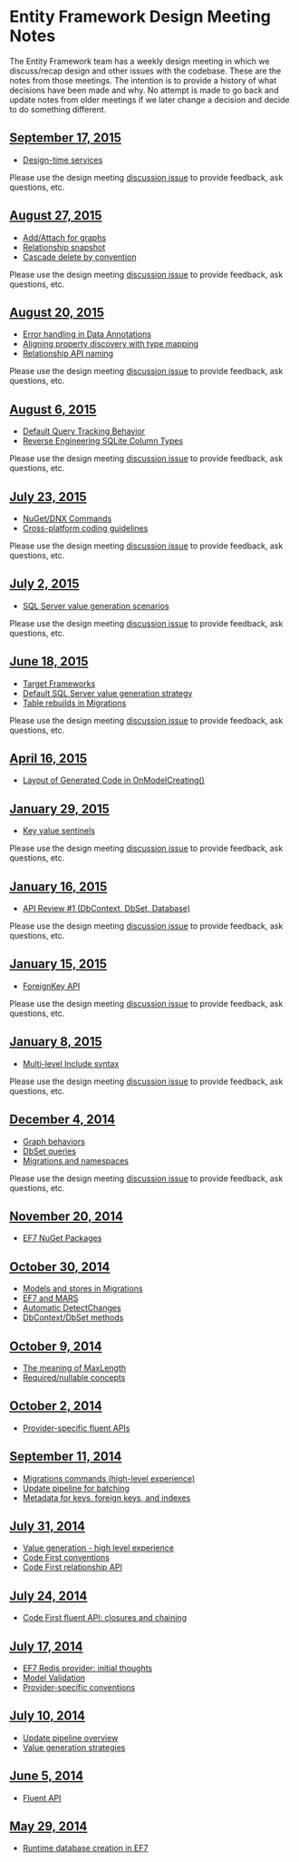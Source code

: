 # Entity Framework Design Meeting Notes

The Entity Framework team has a weekly design meeting in which we discuss/recap design and other issues with the codebase. These are the notes from those meetings. The intention is to provide a history of what decisions have been made and why. No attempt is made to go back and update notes from older meetings if we later change a decision and decide to do something different.

## [September 17, 2015](https://github.com/aspnet/EntityFramework/wiki/Design-Meeting-Notes-(September-17,-2015))

- [Design-time services](https://github.com/aspnet/EntityFramework/wiki/Design-Meeting-Notes-(September-17,-2015)#design-time-services)

Please use the design meeting [discussion issue](https://github.com/aspnet/EntityFramework/issues/3159) to provide feedback, ask questions, etc.

## [August 27, 2015](https://github.com/aspnet/EntityFramework/wiki/Design-Meeting-Notes-(August-27,-2015))

- [Add/Attach for graphs](https://github.com/aspnet/EntityFramework/wiki/Design-Meeting-Notes-(August-27,-2015)#addattach-for-graphs)
- [Relationship snapshot](https://github.com/aspnet/EntityFramework/wiki/Design-Meeting-Notes-(August-27,-2015)#relationship-snapshot)
- [Cascade delete by convention](https://github.com/aspnet/EntityFramework/wiki/Design-Meeting-Notes-(August-27,-2015)#cascade-delete-by-convention)

Please use the design meeting [discussion issue](https://github.com/aspnet/EntityFramework/issues/2946) to provide feedback, ask questions, etc.

## [August 20, 2015](https://github.com/aspnet/EntityFramework/wiki/Design-Meeting-Notes--August-20,-2015)

- [Error handling in Data Annotations](https://github.com/aspnet/EntityFramework/wiki/Design-Meeting-Notes--August-20,-2015#error-handling-in-data-annotations)
- [Aligning property discovery with type mapping](https://github.com/aspnet/EntityFramework/wiki/Design-Meeting-Notes--August-20,-2015#aligning-property-discovery-with-type-mapping)
- [Relationship API naming](https://github.com/aspnet/EntityFramework/wiki/Design-Meeting-Notes--August-20,-2015#relationship-api-naming)

Please use the design meeting [discussion issue](https://github.com/aspnet/EntityFramework/issues/2899) to provide feedback, ask questions, etc.

## [August 6, 2015](https://github.com/aspnet/EntityFramework/wiki/Design-Meeting-Notes---August-6,-2015)

- [Default Query Tracking Behavior](https://github.com/aspnet/EntityFramework/wiki/Design-Meeting-Notes---August-6,-2015#default-query-tracking-behavior)
- [Reverse Engineering SQLite Column Types](https://github.com/aspnet/EntityFramework/wiki/Design-Meeting-Notes---August-6,-2015#reverse-engineering-sqlite-column-types)

Please use the design meeting [discussion issue](https://github.com/aspnet/EntityFramework/issues/2791) to provide feedback, ask questions, etc.

## [July 23, 2015](https://github.com/aspnet/EntityFramework/wiki/Design-Meeting-Notes---July-23,-2015)

- [NuGet/DNX Commands](https://github.com/aspnet/EntityFramework/wiki/Design-Meeting-Notes---July-23,-2015#cross-platform-coding-guidelines)
- [Cross-platform coding guidelines](https://github.com/aspnet/EntityFramework/wiki/Design-Meeting-Notes---July-23,-2015#cross-platform-coding-guidelines)

Please use the design meeting [discussion issue](https://github.com/aspnet/EntityFramework/issues/2706) to provide feedback, ask questions, etc.

## [July 2, 2015](https://github.com/aspnet/EntityFramework/wiki/Design-Meeting-Notes:-July-2,-2015)

- [SQL Server value generation scenarios](https://github.com/aspnet/EntityFramework/wiki/Design-Meeting-Notes:-July-2,-2015#sql-server-value-generation-scenarios)

Please use the design meeting [discussion issue](https://github.com/aspnet/EntityFramework/issues/2529) to provide feedback, ask questions, etc.

## [June 18, 2015](https://github.com/aspnet/EntityFramework/wiki/Design-Meeting-Notes:-June-18,-2015)

- [Target Frameworks](https://github.com/aspnet/EntityFramework/wiki/Design-Meeting-Notes:-June-18,-2015#target-frameworks)
- [Default SQL Server value generation strategy](https://github.com/aspnet/EntityFramework/wiki/Design-Meeting-Notes:-June-18,-2015#default-sql-server-value-generation-strategy)
- [Table rebuilds in Migrations](https://github.com/aspnet/EntityFramework/wiki/Design-Meeting-Notes:-June-18,-2015#table-rebuilds-in-migrations)

Please use the design meeting [discussion issue](https://github.com/aspnet/EntityFramework/issues/2439) to provide feedback, ask questions, etc.

## [April 16, 2015](https://github.com/aspnet/EntityFramework/wiki/Design-Meeting-Notes:-April-16-2015)

- [
Layout of Generated Code in OnModelCreating()](https://github.com/aspnet/EntityFramework/wiki/Design-Meeting-Notes:-April-16-2015#layout-of-generated-code-in-onModelCreating())

## [January 29, 2015](https://github.com/aspnet/EntityFramework/wiki/Design-Meeting-Notes:-January-29,-2015)

- [Key value sentinels](https://github.com/aspnet/EntityFramework/wiki/Design-Meeting-Notes:-January-29,-2015#key-value-sentinels)

Please use the design meeting [discussion issue](https://github.com/aspnet/EntityFramework/issues/1509) to provide feedback, ask questions, etc.

## [January 16, 2015](https://github.com/aspnet/EntityFramework/wiki/Design-Meeting-Notes:-January-16,-2015)

- [API Review #1 (DbContext, DbSet, Database)](https://github.com/aspnet/EntityFramework/wiki/Design-Meeting-Notes:-January-16,-2015#api-review-1-dbcontext-dbset-database)

Please use the design meeting [discussion issue](https://github.com/aspnet/EntityFramework/issues/1432) to provide feedback, ask questions, etc.

## [January 15, 2015](https://github.com/aspnet/EntityFramework/wiki/Design-Meeting-Notes:-January-15,-2015)

- [ForeignKey API](https://github.com/aspnet/EntityFramework/wiki/Design-Meeting-Notes:-January-15,-2015#foreignkey-api)

Please use the design meeting [discussion issue](https://github.com/aspnet/EntityFramework/issues/1415) to provide feedback, ask questions, etc.

## [January 8, 2015](https://github.com/aspnet/EntityFramework/wiki/Design-Meeting-Notes:-January-8,-2015)

- [Multi-level Include syntax](https://github.com/aspnet/EntityFramework/wiki/Design-Meeting-Notes:-January-8,-2015#multi-level-include-syntax)

Please use the design meeting [discussion issue](https://github.com/aspnet/EntityFramework/issues/1382) to provide feedback, ask questions, etc.

## [December 4, 2014](https://github.com/aspnet/EntityFramework/wiki/Design-Meeting-Notes:-December-4,-2014)

- [Graph behaviors](https://github.com/aspnet/EntityFramework/wiki/Design-Meeting-Notes:-December-4,-2014#graph-behaviors)
- [DbSet queries](https://github.com/aspnet/EntityFramework/wiki/Design-Meeting-Notes:-December-4,-2014#dbset-queries)
- [Migrations and namespaces](https://github.com/aspnet/EntityFramework/wiki/Design-Meeting-Notes:-December-4,-2014#migrations-and-namespaces)

Please use the design meeting [discussion issue](https://github.com/aspnet/EntityFramework/issues/1248) to provide feedback, ask questions, etc.

## [November 20, 2014](https://github.com/aspnet/EntityFramework/wiki/Design-Meeting-Notes:-November-20,-2014)

- [EF7 NuGet Packages](https://github.com/aspnet/EntityFramework/wiki/Design-Meeting-Notes:-November-20,-2014#ef-nuget-packages)

## [October 30, 2014](https://github.com/aspnet/EntityFramework/wiki/Design-Meeting-Notes:-October-30,-2014)

- [Models and stores in Migrations](https://github.com/aspnet/EntityFramework/wiki/Design-Meeting-Notes:-October-30,-2014#models-and-stores-in-migrations)
- [EF7 and MARS](https://github.com/aspnet/EntityFramework/wiki/Design-Meeting-Notes:-October-30,-2014#ef7-and-mars)
- [Automatic DetectChanges](https://github.com/aspnet/EntityFramework/wiki/Design-Meeting-Notes:-October-30,-2014#automatic-detectchanges)
- [DbContext/DbSet methods](https://github.com/aspnet/EntityFramework/wiki/Design-Meeting-Notes:-October-30,-2014#dbcontextdbset-methods)

## [October 9, 2014](https://github.com/aspnet/EntityFramework/wiki/Design-Meeting-Notes:-October-9,-2014)

- [The meaning of MaxLength](https://github.com/aspnet/EntityFramework/wiki/Design-Meeting-Notes:-October-9,-2014#meaning-of-maxlength)
- [Required/nullable concepts](https://github.com/aspnet/EntityFramework/wiki/Design-Meeting-Notes:-October-9,-2014#requirednullable-concepts)

## [October 2, 2014](https://github.com/aspnet/EntityFramework/wiki/Design-Meeting-Notes---October-2,-2014)

- [Provider-specific fluent APIs](https://github.com/aspnet/EntityFramework/wiki/Design-Meeting-Notes---October-2,-2014)

## [September 11, 2014](https://github.com/aspnet/EntityFramework/wiki/Entity-Framework-Design-Meeting-Notes---September-11,-2014)

- [Migrations commands (high-level experience)](https://github.com/aspnet/EntityFramework/wiki/Entity-Framework-Design-Meeting-Notes---September-11,-2014#migrations-commands-high-level-experience)
- [Update pipeline for batching](https://github.com/aspnet/EntityFramework/wiki/Entity-Framework-Design-Meeting-Notes---September-11,-2014#update-pipeline-for-batching)
- [Metadata for keys, foreign keys, and indexes](https://github.com/aspnet/EntityFramework/wiki/Entity-Framework-Design-Meeting-Notes---September-11,-2014#metadata-for-keys-foreign-keys-and-indexes)

## [July 31, 2014](https://github.com/aspnet/EntityFramework/wiki/Entity-Framework-Design-Meeting-Notes---July-31,-2014)

- [Value generation - high level experience](https://github.com/aspnet/EntityFramework/wiki/Entity-Framework-Design-Meeting-Notes---July-31,-2014#value-generation---high-level-experience)
- [Code First conventions](https://github.com/aspnet/EntityFramework/wiki/Entity-Framework-Design-Meeting-Notes---July-31,-2014#code-first-conventions)
- [Code First relationship API](https://github.com/aspnet/EntityFramework/wiki/Entity-Framework-Design-Meeting-Notes---July-31,-2014#code-first-relationship-api)

## [July 24, 2014](https://github.com/aspnet/EntityFramework/wiki/Entity-Framework-Design-Meeting-Notes-July-24,-2014)

- [Code First fluent API: closures and chaining](https://github.com/aspnet/EntityFramework/wiki/Entity-Framework-Design-Meeting-Notes-July-24,-2014#code-first-fluent-api-closures-and-chaining)

## [July 17, 2014](https://github.com/aspnet/EntityFramework/wiki/Entity-Framework-Design-Meeting-Notes---July-17,-2014)

- [EF7 Redis provider: initial thoughts](https://github.com/aspnet/EntityFramework/wiki/Entity-Framework-Design-Meeting-Notes---July-17,-2014#ef7-redis-provider)
- [Model Validation](https://github.com/aspnet/EntityFramework/wiki/Entity-Framework-Design-Meeting-Notes---July-17,-2014#model-validation)
- [Provider-specific conventions](https://github.com/aspnet/EntityFramework/wiki/Entity-Framework-Design-Meeting-Notes---July-17,-2014#provider-specific-conventions)

## [July 10, 2014](https://github.com/aspnet/EntityFramework/wiki/Entity-Framework-Design-Meeting-Notes---July-10,-2014)

- [Update pipeline overview](https://github.com/aspnet/EntityFramework/wiki/Entity-Framework-Design-Meeting-Notes---July-10,-2014#update-pipeline-overview)
- [Value generation strategies](https://github.com/aspnet/EntityFramework/wiki/Entity-Framework-Design-Meeting-Notes---July-10,-2014#value-generation)

## [June 5, 2014](https://github.com/aspnet/EntityFramework/wiki/Entity-Framework-Design-Meeting-Notes-June-5,-2014)

- [Fluent API](https://github.com/aspnet/EntityFramework/wiki/Entity-Framework-Design-Meeting-Notes-June-5,-2014#fluent-api)

## [May 29, 2014](https://github.com/aspnet/EntityFramework/wiki/Entity-Framework-Design-Meeting-Notes---May-29,-2014)

- [Runtime database creation in EF7](https://github.com/aspnet/EntityFramework/wiki/Entity-Framework-Design-Meeting-Notes---May-29,-2014#runtime-database-creation-in-ef7)
